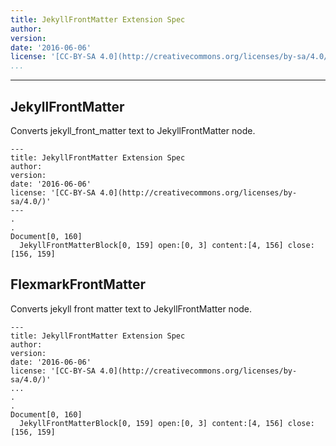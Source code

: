 ```yaml
---
title: JekyllFrontMatter Extension Spec
author: 
version: 
date: '2016-06-06'
license: '[CC-BY-SA 4.0](http://creativecommons.org/licenses/by-sa/4.0/)'
...
```


---

## JekyllFrontMatter  

Converts jekyll_front_matter text to JekyllFrontMatter node.



```````````````````````````````` example JekyllFrontMatter: 1
---
title: JekyllFrontMatter Extension Spec
author: 
version: 
date: '2016-06-06'
license: '[CC-BY-SA 4.0](http://creativecommons.org/licenses/by-sa/4.0/)'
---
.
.
Document[0, 160]
  JekyllFrontMatterBlock[0, 159] open:[0, 3] content:[4, 156] close:[156, 159]
````````````````````````````````


## FlexmarkFrontMatter  

Converts jekyll front matter text to JekyllFrontMatter node.



```````````````````````````````` example FlexmarkFrontMatter: 1
---
title: JekyllFrontMatter Extension Spec
author: 
version: 
date: '2016-06-06'
license: '[CC-BY-SA 4.0](http://creativecommons.org/licenses/by-sa/4.0/)'
...
.
.
Document[0, 160]
  JekyllFrontMatterBlock[0, 159] open:[0, 3] content:[4, 156] close:[156, 159]
````````````````````````````````


